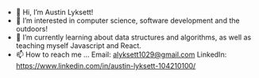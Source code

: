 - 👋 Hi, I’m Austin Lyksett!
- 👀 I’m interested in computer science, software development and the outdoors!
- 🌱 I’m currently learning about data structures and algorithms, as well as teaching myself Javascript and React.
- 📫 How to reach me ...
  Email: alyksett1029@gmail.com
  LinkedIn: https://www.linkedin.com/in/austin-lyksett-104210100/
  
